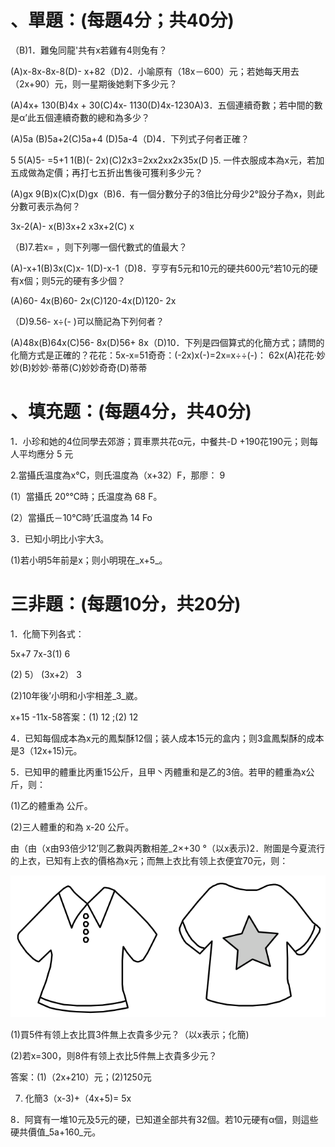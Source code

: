 # 、單題：(每題4分；共40分)

（B)1．難兔同龍'共有x若雞有4则兔有？

(A)x-8x-8x-8(D)- x+82（D)2．小喻原有（18x－600）元；若她每天用去（2x+90）元，则一星期後她剩下多少元？

(A)4x+ 130(B)4x + 30(C)4x- 1130(D)4x-1230A)3．五個連續奇數；若中間的數是α’此五個連續奇數的總和為多少？

(A)5a (B)5a+2(C)5a+4 (D)5a-4（D)4．下列式子何者正確？

5 5(A)5- =5+1 1(B)(- 2x)(C)2x3=2xx2xx2x35x(D )5. 一件衣服成本為x元，若加五成做為定價；再打七五折出售後可獲利多少元？

(A)gx 9(B)x(C)x(D)gx（B)6．有一個分數分子的3倍比分母少2°設分子為x，则此分數可表示為何？

3x-2(A)- x(B)3x+2 x3x+2(C) x

（B)7.若x= ，则下列哪一個代數式的值最大？

(A)-x+1(B)3x(C)x- 1(D)-x-1（D)8．亨亨有5元和10元的硬共600元°若10元的硬有x個；则5元的硬有多少個？

(A)60- 4x(B)60- 2x(C)120-4x(D)120- 2x

（D)9.56- x÷(- )可以簡記為下列何者？

(A)48x(B)64x(C)56- 8x(D)56+ 8x（D)10．下列是四個算式的化簡方式；請問的化簡方式是正確的？花花：5x-x=51奇奇：(-2x)x(-)=2x=x÷÷(-)： 62x(A)花花·妙妙(B)妙妙·蒂蒂(C)妙妙奇奇(D)蒂蒂

# 、填充题：(每題4分，共40分)

1．小珍和她的4位同學去郊游；買車票共花α元，中餐共-D +190花190元；则每人平均應分 5 元

2.當攝氏温度為x℃，则氏温度為（x+32）F，那廖： 9

(1）當攝氏 20°℃時；氏温度為 68 F。

(2）當攝氏－10℃時’氏温度為 14 Fo

3．已知小明比小宇大3。

(1)若小明5年前是x；则小明現在_x+5_。

# 三非題：(每題10分，共20分)

1．化簡下列各式：

5x+7  7x-3(1) 6

(2) 5） (3x+2） 3

(2)10年後’小明和小宇相差_3_崴。

x+15 -11x-58答案：(1) 12 ;(2) 12

4．已知每個成本為x元的鳳梨酥12個；装人成本15元的盒内；则3盒鳳梨酥的成本是3（12x+15)元。

5．已知甲的體重比丙重15公斤，且甲丶丙體重和是乙的3倍。若甲的體重為x公斤，则：

(1)乙的體重為 公斤。

(2)三人體重的和為 x-20 公斤。

由（由（x由93倍少12’则乙數與丙數相差_2×+30 °（以x表示)2．附圖是今夏流行的上衣，已知有上衣的價格為x元；而無上衣比有领上衣便宜70元，则：

![](images\test_batch\Math\11e16158f0694fd87c599c6634f7f88c3fbb6483dc97deab75f0504255285792.png)

(1)買5件有领上衣比買3件無上衣貴多少元？（以x表示；化簡)

(2)若x=300，则8件有领上衣比5件無上衣貴多少元？

答案：(1)（2x+210）元；(2)1250元

7. 化簡3（x-3)+（4x+5)= 5x

8．阿寳有一堆10元及5元的硬，已知道全部共有32個。若10元硬有α個，则這些硬共價值_5a+160_元。


